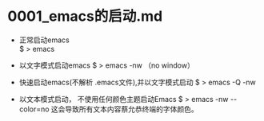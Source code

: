 # 0001_emacs的启动.md

* 正常启动emacs  
	$ > emacs 

* 以文字模式启动emacs 
	$ > emacs -nw    （no window）

* 快速启动emacs(不解析 .emacs文件),并以文字模式启动
	$ > emacs -Q -nw 


* 以文本模式启动， 不使用任何颜色主题启动Emacs 
	$ > emacs -nw --color=no 
	这会导致所有文本内容蔡允恭终端的字体颜色。 
		
